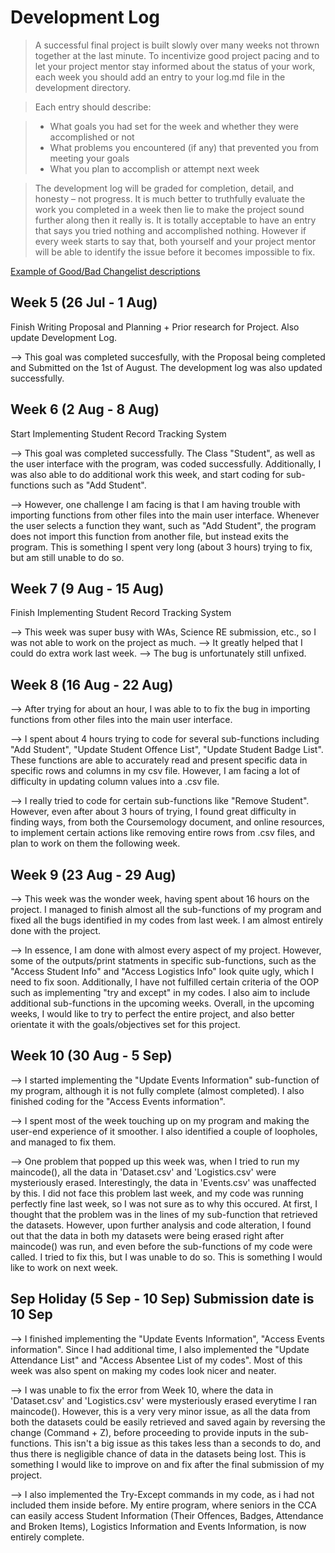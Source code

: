 # Development Log
> A successful final project is built slowly over many weeks not thrown together at the last minute. To incentivize good project pacing and to let your project mentor stay informed about the status of your work, each week you should add an entry to your log.md file in the development directory.

> Each entry should describe:

> - What goals you had set for the week and whether they were accomplished or not
> - What problems you encountered (if any) that prevented you from meeting your goals
> - What you plan to accomplish or attempt next week

> The development log will be graded for completion, detail, and honesty – not progress. It is much better to truthfully evaluate the work you completed in a week then lie to make the project sound further along then it really is. It is totally acceptable to have an entry that says you tried nothing and accomplished nothing. However if every week starts to say that, both yourself and your project mentor will be able to identify the issue before it becomes impossible to fix.

[Example of Good/Bad Changelist descriptions](https://google.github.io/eng-practices/review/developer/cl-descriptions.html)

## Week 5 (26 Jul - 1 Aug)

Finish Writing Proposal and Planning + Prior research for Project. Also update Development Log. 

--> This goal was completed succesfully, with the Proposal being completed and Submitted on the 1st of August. The development log was also updated successfully. 

## Week 6 (2 Aug - 8 Aug)

Start Implementing Student Record Tracking System

--> This goal was completed successfully. The Class "Student", as well as the user interface with the program, was coded successfully. Additionally, I was also able to do additional work this week, and start coding for sub-functions such as "Add Student". 

--> However, one challenge I am facing is that I am having trouble with importing functions from other files into the main user interface. Whenever the user selects a function they want, such as "Add Student", the program does not import this function from another file, but instead exits the program. This is something I spent very long (about 3 hours) trying to fix, but am still unable to do so. 

## Week 7 (9 Aug - 15 Aug)

Finish Implementing Student Record Tracking System

--> This week was super busy with WAs, Science RE submission, etc., so I was not able to work on the project as much. 
--> It greatly helped that I could do extra work last week.
--> The bug is unfortunately still unfixed. 

## Week 8 (16 Aug - 22 Aug)

--> After trying for about an hour, I was able to to fix the bug in importing functions from other files into the main user interface. 

--> I spent about 4 hours trying to code for several sub-functions including "Add Student", "Update Student Offence List", "Update Student Badge List". These functions are able to accurately read and present specific data in specific rows and columns in my csv file. However, I am facing a lot of difficulty in updating column values into a .csv file.  

--> I really tried to code for certain sub-functions like "Remove Student". However, even after about 3 hours of trying, I found great difficulty in finding ways, from both the Coursemology document, and online resources, to implement certain actions like removing entire rows from .csv files, and plan to work on them the following week. 

## Week 9 (23 Aug - 29 Aug)

--> This week was the wonder week, having spent about 16 hours on the project. I managed to finish almost all the sub-functions of my program and fixed all the bugs identified in my codes from last week. I am almost entirely done with the project. 

--> In essence, I am done with almost every aspect of my project. However, some of the outputs/print statments in specific sub-functions, such as the "Access Student Info" and "Access Logistics Info" look quite ugly, which I need to fix soon. Additionally, I have not fulfilled certain criteria of the OOP such as implementing "try and except" in my codes. I also aim to include additional sub-functions in the upcoming weeks. Overall, in the upcoming weeks, I would like to try to perfect the entire project, and also better orientate it with the goals/objectives set for this project.


## Week 10 (30 Aug - 5 Sep)

--> I started implementing the "Update Events Information" sub-function of my program, although it is not fully complete (almost completed). I also finished coding for the "Access Events information".

--> I spent most of the week touching up on my program and making the user-end experience of it smoother. I also identified a couple of loopholes, and managed to fix them.

--> One problem that popped up this week was, when I tried to run my maincode(), all the data in 'Dataset.csv' and 'Logistics.csv' were mysteriously erased. Interestingly, the data in 'Events.csv' was unaffected by this. I did not face this problem last week, and my code was running perfectly fine last week, so I was not sure as to why this occured. At first, I thought that the problem was in the lines of my sub-function that retrieved the datasets. However, upon further analysis and code alteration, I found out that the data in both my datasets were being erased right after maincode() was run, and even before the sub-functions of my code were called. I tried to fix this, but I was unable to do so. This is something I would like to work on next week.

## Sep Holiday (5 Sep - 10 Sep) **Submission date is 10 Sep**

--> I finished implementing the "Update Events Information", "Access Events information". Since I had additional time, I also implemented the "Update Attendance List" and "Access Absentee List of my codes". Most of this week was also spent on making my codes look nicer and neater.

--> I was unable to fix the error from Week 10, where the data in 'Dataset.csv' and 'Logistics.csv' were mysteriously erased everytime I ran maincode(). However, this is a very very minor issue, as all the data from both the datasets could be easily retrieved and saved again by reversing the change 
(Command + Z), before proceeding to provide inputs in the sub-functions. This isn't a big issue as this takes less than a seconds to do, and thus there is negligible chance of data in the datasets being lost. This is something I would like to improve on and fix after the final submission of my project.

--> I also implemented the Try-Except commands in my code, as i had not included them inside before. My entire program, where seniors in the CCA can easily access Student Information (Their Offences, Badges, Attendance and Broken Items), Logistics Information and Events Information, is now entirely complete.
